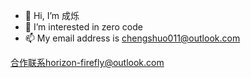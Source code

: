 - 👋 Hi, I’m 成烁
- 👀 I’m interested in zero code
- 📫 My email address is chengshuo011@outlook.com

合作联系horizon-firefly@outlook.com

<!---
chengshuo11/chengshuo11 is a ✨ special ✨ repository because its `README.md` (this file) appears on your GitHub profile.
You can click the Preview link to take a look at your changes.
--->
